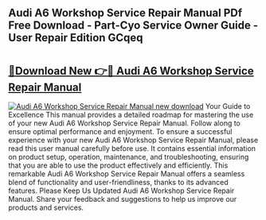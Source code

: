 ## Audi A6 Workshop Service Repair Manual PDf Free Download - Part-Cyo Service Owner Guide - User Repair Edition GCqeq

# <h2><a href="http://bc63110.oget.top/?id=Audi+A6+Workshop+Service+Repair+Manual">🔗Download New 👉🔴 Audi A6 Workshop Service Repair Manual</a></h2>

[![Audi A6 Workshop Service Repair Manual new download](https://i.imgur.com/5g1atiW.png)](http://bc63110.oget.top/?id=Audi+A6+Workshop+Service+Repair+Manual)
Your Guide to Excellence This manual provides a detailed roadmap for mastering the use of your new Audi A6 Workshop Service Repair Manual. Follow along to ensure optimal performance and enjoyment. To ensure a successful experience with your new Audi A6 Workshop Service Repair Manual, please read this user manual carefully before use. It contains essential information on product setup, operation, maintenance, and troubleshooting, ensuring that you are able to use the product effectively and efficiently. This remarkable Audi A6 Workshop Service Repair Manual offers a seamless blend of functionality and user-friendliness, thanks to its advanced features. Please Keep Us Updated Audi A6 Workshop Service Repair Manual. Share your feedback and suggestions to help us improve our products and services.
